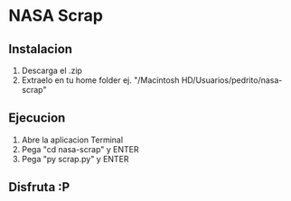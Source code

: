 # NASA Scrap

## Instalacion

1. Descarga el .zip
2. Extraelo en tu home folder ej. "/Macintosh HD/Usuarios/pedrito/nasa-scrap"

## Ejecucion

1. Abre la aplicacion Terminal
2. Pega "cd nasa-scrap" y ENTER
3. Pega "py scrap.py" y ENTER

## Disfruta :P


